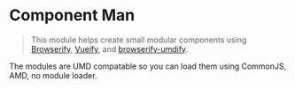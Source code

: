 # Component Man

> This module helps create small modular components using [Browserify](http://browserify.org), [Vueify](https://github.com/vuejs/vueify), and [browserify-umdify](https://github.com/xiroji/browserify-umdify).

The modules are UMD compatable so you can load them using CommonJS, AMD, no module loader.
